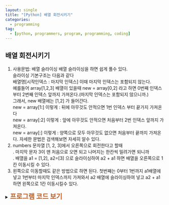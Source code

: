 ```yaml
---
layout: single
title: "[Python] 배열 회전시키기"
categories:
  - programming
tag:
  - [python, programmers, program, programming, coding]
---
```


## 배열 회전시키기  

1. 사용문법: 배열 슬라이싱
  배열 슬라이싱을 하면 쉽게 풀수 있다.  
  슬라이싱 기본구조는 다음과 같다  
  배열명[시작인덱스 : 마지막 인덱스] 이때 마지막 인덱스는 포함되지 않는다.  
  예를들어 array[1,2,3] 배열이 있을때 new = array[0,2] 라고 하면
  0번째 인덱스 부터 2번째 인덱스 앞까지 가져온다.(마지막 인덱스는 포함되지 않으니까.)  
  그래서, new 배열에는 [1,2] 가 들어간다.  
  new = array[1:] 이렇게 : 뒤에 아무것도 안적으면 1번 인덱스 부터 끝가지 가져온다  
  new = array[:2] 이렇게 : 앞에 아무것도 안적으면 처음부터 2번 인덱스 앞까지 가져온다.  
  new = array[:] 이렇게 : 양쪽으로 모두 아무것도 없으면 처음부터 끝까지 가져온다.
  자세한 문법은 검색해보면 자세히 알수 있다.     
3. numbers 문자열 [1, 2, 3]에서 오른쪽으로 회전한다고 할때  
  . 마지막 문자 3이 맨 처음으로 오면 되고 나머지는 한칸씩 밀려가면 되니까  
  . 배열을 a1 = [1,2], a2=[3] 으로 슬라이싱하여 a2 + a1 하면 배열을 오른쪽으로 1칸 이동시킬 수 있다.
4. 왼쪽으로 이동할때도 같은 방법으로 하면 된다.
    첫번째는 0부터 1번까지 a1배열에 넣고 1번부터 마지막 인덱스까지 가져와서 a2 배열에 슬라이싱하여 넣고
    a2 + a1 하면 왼쪽으로 1칸 이동시킬수 있다.
   

<details>
    <summary><span style="font-size:1.5em; font-weight:bold; color:#BA602B">프로그램 코드 보기</span></summary>
    <div markdown="1">  

```python
def solution(numbers, direction):
    answer = []
    arr1 = []
    arr2 = []

    n = len(numbers) # 배열길이
    if direction=="right":
        arr1 = numbers[0:n-1] # 0부터 n-1 앞까지
        arr2 = numbers[n-1:] # n-1부터 n 앞까지 (n-1번째 인덱스 위치 1개만 가져온다.)

    if direction=="left":
        arr1 = numbers[0:1] # 0부터 인덱스 1 앞까지 (0번째 1개만 가져온다.)
        arr2 = numbers[1:]
        
    answer = arr2 + arr1  
    return answer
```
</div>
</details>  
